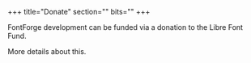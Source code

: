 +++
title="Donate"
section=""
bits=""
+++

FontForge development can be funded via a donation to the Libre Font Fund.

More details about this.
